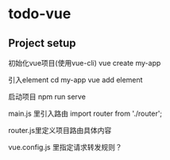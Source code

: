 # todo-vue

## Project setup

初始化vue项目(使用vue-cli)
vue create my-app

引入element
cd my-app
vue add element

启动项目 npm run serve

main.js 里引入路由
import router from './router';

router.js里定义项目路由具体内容

vue.config.js 里指定请求转发规则？